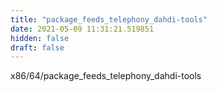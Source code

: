 ```yaml
---
title: "package_feeds_telephony_dahdi-tools"
date: 2021-05-09 11:31:21.519851
hidden: false
draft: false
---
```


x86/64/package_feeds_telephony_dahdi-tools

